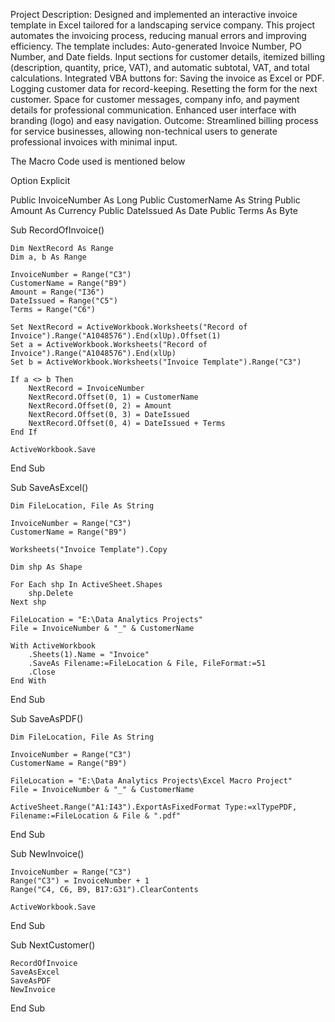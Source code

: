 Project Description:
Designed and implemented an interactive invoice template in Excel tailored for a landscaping service company. This project automates the invoicing process, reducing manual errors and improving efficiency. The template includes:
Auto-generated Invoice Number, PO Number, and Date fields. Input sections for customer details, itemized billing (description, quantity, price, VAT), and automatic subtotal, VAT, and total calculations. Integrated VBA buttons for:
Saving the invoice as Excel or PDF. Logging customer data for record-keeping. Resetting the form for the next customer. Space for customer messages, company info, and payment details for professional communication. Enhanced user interface with branding (logo) and easy navigation.
Outcome: Streamlined billing process for service businesses, allowing non-technical users to generate professional invoices with minimal input.

The Macro Code used is mentioned below

Option Explicit

Public InvoiceNumber As Long
Public CustomerName As String
Public Amount As Currency
Public DateIssued As Date
Public Terms As Byte

Sub RecordOfInvoice()

    Dim NextRecord As Range
    Dim a, b As Range

    InvoiceNumber = Range("C3")
    CustomerName = Range("B9")
    Amount = Range("I36")
    DateIssued = Range("C5")
    Terms = Range("C6")

    Set NextRecord = ActiveWorkbook.Worksheets("Record of Invoice").Range("A1048576").End(xlUp).Offset(1)
    Set a = ActiveWorkbook.Worksheets("Record of Invoice").Range("A1048576").End(xlUp)
    Set b = ActiveWorkbook.Worksheets("Invoice Template").Range("C3")

    If a <> b Then
        NextRecord = InvoiceNumber
        NextRecord.Offset(0, 1) = CustomerName
        NextRecord.Offset(0, 2) = Amount
        NextRecord.Offset(0, 3) = DateIssued
        NextRecord.Offset(0, 4) = DateIssued + Terms
    End If

    ActiveWorkbook.Save

End Sub

Sub SaveAsExcel()

    Dim FileLocation, File As String

    InvoiceNumber = Range("C3")
    CustomerName = Range("B9")

    Worksheets("Invoice Template").Copy

    Dim shp As Shape

    For Each shp In ActiveSheet.Shapes
        shp.Delete
    Next shp

    FileLocation = "E:\Data Analytics Projects"
    File = InvoiceNumber & "_" & CustomerName

    With ActiveWorkbook
        .Sheets(1).Name = "Invoice"
        .SaveAs Filename:=FileLocation & File, FileFormat:=51
        .Close
    End With

End Sub


Sub SaveAsPDF()

    Dim FileLocation, File As String

    InvoiceNumber = Range("C3")
    CustomerName = Range("B9")

    FileLocation = "E:\Data Analytics Projects\Excel Macro Project"
    File = InvoiceNumber & "_" & CustomerName

    ActiveSheet.Range("A1:I43").ExportAsFixedFormat Type:=xlTypePDF, Filename:=FileLocation & File & ".pdf"

End Sub

Sub NewInvoice()

    InvoiceNumber = Range("C3")
    Range("C3") = InvoiceNumber + 1
    Range("C4, C6, B9, B17:G31").ClearContents

    ActiveWorkbook.Save

End Sub

Sub NextCustomer()

    RecordOfInvoice
    SaveAsExcel
    SaveAsPDF
    NewInvoice

End Sub
